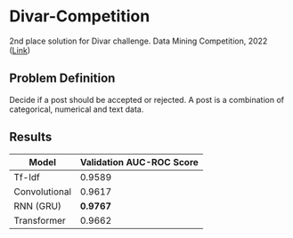 # Divar-Competition

2nd place solution for Divar challenge. Data Mining Competition, 2022 ([Link](https://aaic.aut.ac.ir/competition/6))

## Problem Definition
Decide if a post should be accepted or rejected. A post is a combination of categorical, numerical and text data.

## Results
  
| Model | Validation AUC-ROC Score |
| --- | --- |
| Tf-Idf | 0.9589 |
| Convolutional | 0.9617 |
| RNN (GRU) | **0.9767** |
| Transformer | 0.9662 |
